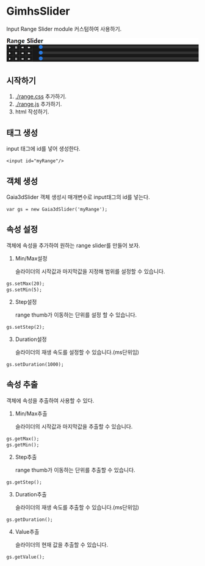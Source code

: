 # GimhsSlider

Input Range Slider module 커스텀하여 사용하기.

![screenshot](./images/img.png)

## 시작하기

1. [./range.css](./range.css) 추가하기.
2. [./range.js](./range.js) 추가하기.
3. html 작성하기.

## 태그 생성

input 태그에 id를 넣어 생성한다.

```
<input id="myRange"/>
```

## 객체 생성

Gaia3dSlider 객체 생성시 매개변수로 input태그의 id를 넣는다.

```
var gs = new Gaia3dSlider('myRange');
```

## 속성 설정

객체에 속성을 추가하여 원하는 range slider를 만들어 보자.

1. Min/Max설정

    슬라이더의 시작값과 마지막값을 지정해 범위를 설정할 수 있습니다.
```
gs.setMax(20);
gs.setMin(5);
```


2. Step설정

    range thumb가 이동하는 단위를 설정 할 수 있습니다.
```
gs.setStep(2);
```


3. Duration설정

    슬라이더의 재생 속도를 설정할 수 있습니다.(ms단위임)
```
gs.setDuration(1000);
```

## 속성 추출

객체에 속성을 추출하여 사용할 수 있다.

1. Min/Max추출

    슬라이더의 시작값과 마지막값을 추출할 수 있습니다.
```
gs.getMax();
gs.getMin();
```


2. Step추출

    range thumb가 이동하는 단위를 추출할 수 있습니다.
```
gs.getStep();
```


3. Duration추출

    슬라이더의 재생 속도를 추출할 수 있습니다.(ms단위임)
```
gs.getDuration();
```

4. Value추출

    슬라이더의 현재 값을 추출할 수 있습니다.
```
gs.getValue();
```
